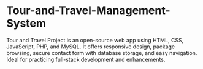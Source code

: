 # Tour-and-Travel-Management-System
Tour and Travel Project is an open-source web app using HTML, CSS, JavaScript, PHP, and MySQL. It offers responsive design, package browsing, secure contact form with database storage, and easy navigation. Ideal for practicing full-stack development and enhancements.